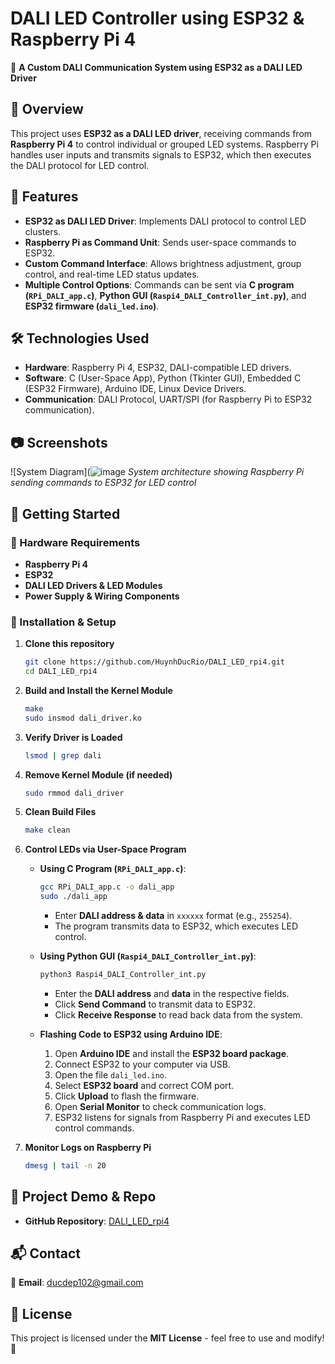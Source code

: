# DALI LED Controller using ESP32 & Raspberry Pi 4

🚀 **A Custom DALI Communication System using ESP32 as a DALI LED Driver**

## 📌 Overview
This project uses **ESP32 as a DALI LED driver**, receiving commands from **Raspberry Pi 4** to control individual or grouped LED systems. Raspberry Pi handles user inputs and transmits signals to ESP32, which then executes the DALI protocol for LED control.

## 🌟 Features
- **ESP32 as DALI LED Driver**: Implements DALI protocol to control LED clusters.
- **Raspberry Pi as Command Unit**: Sends user-space commands to ESP32.
- **Custom Command Interface**: Allows brightness adjustment, group control, and real-time LED status updates.
- **Multiple Control Options**: Commands can be sent via **C program (`RPi_DALI_app.c`)**, **Python GUI (`Raspi4_DALI_Controller_int.py`)**, and **ESP32 firmware (`dali_led.ino`)**.

## 🛠️ Technologies Used
- **Hardware**: Raspberry Pi 4, ESP32, DALI-compatible LED drivers.
- **Software**: C (User-Space App), Python (Tkinter GUI), Embedded C (ESP32 Firmware), Arduino IDE, Linux Device Drivers.
- **Communication**: DALI Protocol, UART/SPI (for Raspberry Pi to ESP32 communication).

## 📷 Screenshots
![System Diagram](![image](https://github.com/user-attachments/assets/dca17d6d-386c-4a60-9bab-69119b5251b0)
*System architecture showing Raspberry Pi sending commands to ESP32 for LED control*

## 🚀 Getting Started
### 📌 Hardware Requirements
- **Raspberry Pi 4**
- **ESP32**
- **DALI LED Drivers & LED Modules**
- **Power Supply & Wiring Components**

### 🔧 Installation & Setup
1. **Clone this repository**
   ```bash
   git clone https://github.com/HuynhDucRio/DALI_LED_rpi4.git
   cd DALI_LED_rpi4
   ```
2. **Build and Install the Kernel Module**
   ```bash
   make
   sudo insmod dali_driver.ko
   ```
3. **Verify Driver is Loaded**
   ```bash
   lsmod | grep dali
   ```
4. **Remove Kernel Module (if needed)**
   ```bash
   sudo rmmod dali_driver
   ```
5. **Clean Build Files**
   ```bash
   make clean
   ```
6. **Control LEDs via User-Space Program**
   - **Using C Program (`RPi_DALI_app.c`)**:
     ```bash
     gcc RPi_DALI_app.c -o dali_app
     sudo ./dali_app
     ```
     - Enter **DALI address & data** in `xxxxxx` format (e.g., `255254`).
     - The program transmits data to ESP32, which executes LED control.
   
   - **Using Python GUI (`Raspi4_DALI_Controller_int.py`)**:
     ```bash
     python3 Raspi4_DALI_Controller_int.py
     ```
     - Enter the **DALI address** and **data** in the respective fields.
     - Click **Send Command** to transmit data to ESP32.
     - Click **Receive Response** to read back data from the system.
   
   - **Flashing Code to ESP32 using Arduino IDE**:
     1. Open **Arduino IDE** and install the **ESP32 board package**.
     2. Connect ESP32 to your computer via USB.
     3. Open the file `dali_led.ino`.
     4. Select **ESP32 board** and correct COM port.
     5. Click **Upload** to flash the firmware.
     6. Open **Serial Monitor** to check communication logs.
     7. ESP32 listens for signals from Raspberry Pi and executes LED control commands.

7. **Monitor Logs on Raspberry Pi**
   ```bash
   dmesg | tail -n 20
   ```

## 🔗 Project Demo & Repo
- **GitHub Repository**: [DALI_LED_rpi4](https://github.com/HuynhDucRio/DALI_LED_rpi4)

## 📬 Contact
📧 **Email**: ducdep102@gmail.com  

## 📜 License
This project is licensed under the **MIT License** - feel free to use and modify! 🎉
